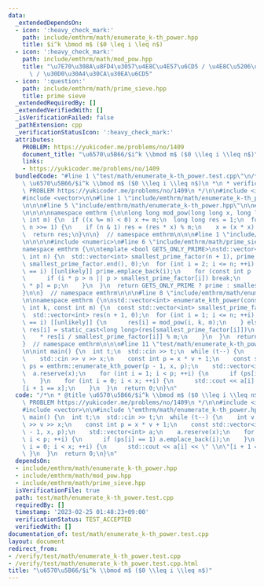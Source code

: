 ```yaml
---
data:
  _extendedDependsOn:
  - icon: ':heavy_check_mark:'
    path: include/emthrm/math/enumerate_k-th_power.hpp
    title: $i^k \bmod m$ ($0 \leq i \leq n$)
  - icon: ':heavy_check_mark:'
    path: include/emthrm/math/mod_pow.hpp
    title: "\u7E70\u308A\u8FD4\u3057\u4E8C\u4E57\u6CD5 / \u4E8C\u5206\u7D2F\u4E57\u6CD5\
      \ / \u30D0\u30A4\u30CA\u30EA\u6CD5"
  - icon: ':question:'
    path: include/emthrm/math/prime_sieve.hpp
    title: prime sieve
  _extendedRequiredBy: []
  _extendedVerifiedWith: []
  _isVerificationFailed: false
  _pathExtension: cpp
  _verificationStatusIcon: ':heavy_check_mark:'
  attributes:
    PROBLEM: https://yukicoder.me/problems/no/1409
    document_title: "\u6570\u5B66/$i^k \\bmod m$ ($0 \\leq i \\leq n$)"
    links:
    - https://yukicoder.me/problems/no/1409
  bundledCode: "#line 1 \"test/math/enumerate_k-th_power.test.cpp\"\n/*\n * @title\
    \ \u6570\u5B66/$i^k \\bmod m$ ($0 \\leq i \\leq n$)\n *\n * verification-helper:\
    \ PROBLEM https://yukicoder.me/problems/no/1409\n */\n\n#include <iostream>\n\
    #include <vector>\n\n#line 1 \"include/emthrm/math/enumerate_k-th_power.hpp\"\n\
    \n\n\n#line 5 \"include/emthrm/math/enumerate_k-th_power.hpp\"\n\n#line 1 \"include/emthrm/math/mod_pow.hpp\"\
    \n\n\n\nnamespace emthrm {\n\nlong long mod_pow(long long x, long long n, const\
    \ int m) {\n  if ((x %= m) < 0) x += m;\n  long long res = 1;\n  for (; n > 0;\
    \ n >>= 1) {\n    if (n & 1) res = (res * x) % m;\n    x = (x * x) % m;\n  }\n\
    \  return res;\n}\n\n}  // namespace emthrm\n\n\n#line 1 \"include/emthrm/math/prime_sieve.hpp\"\
    \n\n\n\n#include <numeric>\n#line 6 \"include/emthrm/math/prime_sieve.hpp\"\n\n\
    namespace emthrm {\n\ntemplate <bool GETS_ONLY_PRIME>\nstd::vector<int> prime_sieve(const\
    \ int n) {\n  std::vector<int> smallest_prime_factor(n + 1), prime;\n  std::iota(smallest_prime_factor.begin(),\
    \ smallest_prime_factor.end(), 0);\n  for (int i = 2; i <= n; ++i) {\n    if (smallest_prime_factor[i]\
    \ == i) [[unlikely]] prime.emplace_back(i);\n    for (const int p : prime) {\n\
    \      if (i * p > n || p > smallest_prime_factor[i]) break;\n      smallest_prime_factor[i\
    \ * p] = p;\n    }\n  }\n  return GETS_ONLY_PRIME ? prime : smallest_prime_factor;\n\
    }\n\n}  // namespace emthrm\n\n\n#line 8 \"include/emthrm/math/enumerate_k-th_power.hpp\"\
    \n\nnamespace emthrm {\n\nstd::vector<int> enumerate_kth_power(const int n, const\
    \ int k, const int m) {\n  const std::vector<int> smallest_prime_factor = prime_sieve<false>(n);\n\
    \  std::vector<int> res(n + 1, 0);\n  for (int i = 1; i <= n; ++i) {\n    if (smallest_prime_factor[i]\
    \ == i) [[unlikely]] {\n      res[i] = mod_pow(i, k, m);\n    } else {\n     \
    \ res[i] = static_cast<long long>(res[smallest_prime_factor[i]])\n           \
    \    * res[i / smallest_prime_factor[i]] % m;\n    }\n  }\n  return res;\n}\n\n\
    }  // namespace emthrm\n\n\n#line 11 \"test/math/enumerate_k-th_power.test.cpp\"\
    \n\nint main() {\n  int t;\n  std::cin >> t;\n  while (t--) {\n    int v, x;\n\
    \    std::cin >> v >> x;\n    const int p = x * v + 1;\n    const std::vector<int>\
    \ ps = emthrm::enumerate_kth_power(p - 1, x, p);\n    std::vector<int> a;\n  \
    \  a.reserve(x);\n    for (int i = 1; i < p; ++i) {\n      if (ps[i] == 1) a.emplace_back(i);\n\
    \    }\n    for (int i = 0; i < x; ++i) {\n      std::cout << a[i] << \" \\n\"\
    [i + 1 == x];\n    }\n  }\n  return 0;\n}\n"
  code: "/*\n * @title \u6570\u5B66/$i^k \\bmod m$ ($0 \\leq i \\leq n$)\n *\n * verification-helper:\
    \ PROBLEM https://yukicoder.me/problems/no/1409\n */\n\n#include <iostream>\n\
    #include <vector>\n\n#include \"emthrm/math/enumerate_k-th_power.hpp\"\n\nint\
    \ main() {\n  int t;\n  std::cin >> t;\n  while (t--) {\n    int v, x;\n    std::cin\
    \ >> v >> x;\n    const int p = x * v + 1;\n    const std::vector<int> ps = emthrm::enumerate_kth_power(p\
    \ - 1, x, p);\n    std::vector<int> a;\n    a.reserve(x);\n    for (int i = 1;\
    \ i < p; ++i) {\n      if (ps[i] == 1) a.emplace_back(i);\n    }\n    for (int\
    \ i = 0; i < x; ++i) {\n      std::cout << a[i] << \" \\n\"[i + 1 == x];\n   \
    \ }\n  }\n  return 0;\n}\n"
  dependsOn:
  - include/emthrm/math/enumerate_k-th_power.hpp
  - include/emthrm/math/mod_pow.hpp
  - include/emthrm/math/prime_sieve.hpp
  isVerificationFile: true
  path: test/math/enumerate_k-th_power.test.cpp
  requiredBy: []
  timestamp: '2023-02-25 01:48:23+09:00'
  verificationStatus: TEST_ACCEPTED
  verifiedWith: []
documentation_of: test/math/enumerate_k-th_power.test.cpp
layout: document
redirect_from:
- /verify/test/math/enumerate_k-th_power.test.cpp
- /verify/test/math/enumerate_k-th_power.test.cpp.html
title: "\u6570\u5B66/$i^k \\bmod m$ ($0 \\leq i \\leq n$)"
---
```

